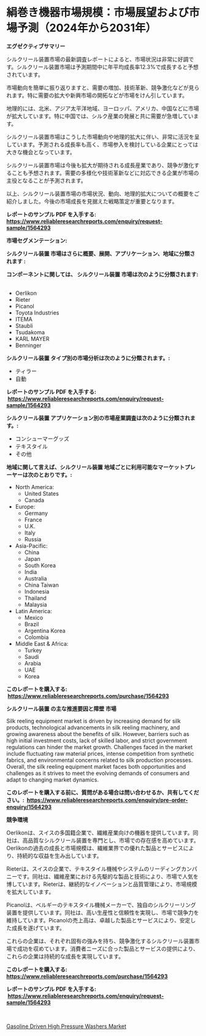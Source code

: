 <p><h1>絹巻き機器市場規模：市場展望および市場予測（2024年から2031年）</h1></p><p><strong>エグゼクティブサマリー</strong></p>
<p><p>シルクリール装置市場の最新調査レポートによると、市場状況は非常に好調です。シルクリール装置市場は予測期間中に年平均成長率12.3%で成長すると予想されています。</p><p>市場動向を簡単に振り返りますと、需要の増加、技術革新、競争激化などが見られます。特に需要の拡大や新興市場の開拓などが市場をけん引しています。</p><p>地理的には、北米、アジア太平洋地域、ヨーロッパ、アメリカ、中国などに市場が拡大しています。特に中国では、シルク産業の発展と共に需要が急増しています。</p><p>シルクリール装置市場はこうした市場動向や地理的拡大に伴い、非常に活況を呈しています。予測される成長率も高く、市場参入を検討している企業にとっては大きな機会となっています。</p><p>シルクリール装置市場は今後も拡大が期待される成長産業であり、競争が激化することも予想されます。需要の多様化や技術革新などに対応できる企業が市場の主役となることが予測されます。</p><p>以上、シルクリール装置市場の市場状況、動向、地理的拡大についての概要をご紹介しました。今後の市場成長を見据えた戦略策定が重要となります。</p></p>
<p><strong>レポートのサンプル PDF を入手する: <a href="https://www.reliableresearchreports.com/enquiry/request-sample/1564293">https://www.reliableresearchreports.com/enquiry/request-sample/1564293</a></strong></p>
<p><strong>市場セグメンテーション:</strong></p>
<p><strong> シルクリール装置 市場はさらに概要、展開、アプリケーション、地域に分類されます :</strong></p>
<p><strong>コンポーネントに関しては、 シルクリール装置 市場は次のように分類されます: &nbsp;</strong></p>
<p><ul><li>Oerlikon</li><li>Rieter</li><li>Picanol</li><li>Toyota Industries</li><li>ITEMA</li><li>Staubli</li><li>Tsudakoma</li><li>KARL MAYER</li><li>Benninger</li></ul></p>
<p><strong> シルクリール装置 タイプ別の市場分析は次のように分類されます。:</strong></p>
<p><ul><li>ティラー</li><li>自動</li></ul></p>
<p><strong>レポートのサンプル PDF を入手する: &nbsp;<a href="https://www.reliableresearchreports.com/enquiry/request-sample/1564293">https://www.reliableresearchreports.com/enquiry/request-sample/1564293</a></strong></p>
<p><strong> シルクリール装置 アプリケーション別の市場産業調査は次のように分類されます。:</strong></p>
<p><ul><li>コンシューマーグッズ</li><li>テキスタイル</li><li>その他</li></ul></p>
<p><strong>地域に関して言えば、シルクリール装置 地域ごとに利用可能なマーケットプレーヤーは次のとおりです。:</strong></p>
<p><ul>
    <li>
        North America:
        <ul>
            <li>United States</li>
            <li>Canada</li>
        </ul>
    </li>
    <li>
        Europe:
        <ul>
            <li>Germany</li>
            <li>France</li>
            <li>U.K.</li>
            <li>Italy</li>
            <li>Russia</li>
        </ul>
    </li>
    <li>
        Asia-Pacific:
        <ul>
            <li>China</li>
            <li>Japan</li>
            <li>South Korea</li>
            <li>India</li>
            <li>Australia</li>
            <li>China Taiwan</li>
            <li>Indonesia</li>
            <li>Thailand</li>
            <li>Malaysia</li>
        </ul>
    </li>
    <li>
        Latin America:
        <ul>
            <li>Mexico</li>
            <li>Brazil</li>
            <li>Argentina Korea</li>
            <li>Colombia</li>
        </ul>
    </li>
    <li>
        Middle East & Africa:
        <ul>
            <li>Turkey</li>
            <li>Saudi</li>
            <li>Arabia</li>
            <li>UAE</li>
            <li>Korea</li>
        </ul>
    </li>
    </ul></p>
<p><strong>このレポートを購入する: &nbsp;<a href="https://www.reliableresearchreports.com/purchase/1564293">https://www.reliableresearchreports.com/purchase/1564293</a></strong></p>
<p><strong>シルクリール装置 の主な推進要因と障壁 市場</strong></p>
<p><p>Silk reeling equipment market is driven by increasing demand for silk products, technological advancements in silk reeling machinery, and growing awareness about the benefits of silk. However, barriers such as high initial investment costs, lack of skilled labor, and strict government regulations can hinder the market growth. Challenges faced in the market include fluctuating raw material prices, intense competition from synthetic fabrics, and environmental concerns related to silk production processes. Overall, the silk reeling equipment market faces both opportunities and challenges as it strives to meet the evolving demands of consumers and adapt to changing market dynamics.</p></p>
<p><strong>このレポートを購入する前に、質問がある場合は問い合わせるか、共有してください。:&nbsp; <a href="https://www.reliableresearchreports.com/enquiry/pre-order-enquiry/1564293">https://www.reliableresearchreports.com/enquiry/pre-order-enquiry/1564293</a></strong></p>
<p><strong>競争環境</strong></p>
<p><p>Oerlikonは、スイスの多国籍企業で、繊維産業向けの機器を提供しています。同社は、高品質なシルクリール装置を専門とし、市場での存在感を高めています。Oerlikonの過去の成長と市場規模は、繊維業界での優れた製品とサービスにより、持続的な収益を生み出しています。</p><p>Rieterは、スイスの企業で、テキスタイル機械やシステムのリーディングカンパニーです。同社は、繊維産業における先駆的な製品と技術により、市場で人気を博しています。Rieterは、継続的なイノベーションと品質管理により、市場規模を拡大しています。</p><p>Picanolは、ベルギーのテキスタイル機械メーカーで、独自のシルクリーリング装置を提供しています。同社は、高い生産性と信頼性を実現し、市場で競争力を維持しています。Picanolの売上高は、卓越した製品とサービスにより、安定した成長を遂げています。</p><p>これらの企業は、それぞれ固有の強みを持ち、競争激化するシルクリール装置市場で成功を収めています。消費者ニーズに合った製品とサービスの提供により、これらの企業は持続的な成長を実現しています。</p></p>
<p><strong>このレポートを購入する: &nbsp; <a href="https://www.reliableresearchreports.com/purchase/1564293">https://www.reliableresearchreports.com/purchase/1564293</a></strong></p>
<p><strong>レポートのサンプル PDF を入手する: &nbsp;<a href="https://www.reliableresearchreports.com/enquiry/request-sample/1564293">https://www.reliableresearchreports.com/enquiry/request-sample/1564293</a></strong><strong></strong></p>
<p>&nbsp;</p>
<p><p><a href="https://rainy-horn-d69.notion.site/Gasoline-Driven-High-Pressure-Washers-Market-Size-Furnishes-Valuable-Information-Encompassing-Market-7d37b264766e4039a799b3cdb625e427">Gasoline Driven High Pressure Washers Market</a></p></p>
